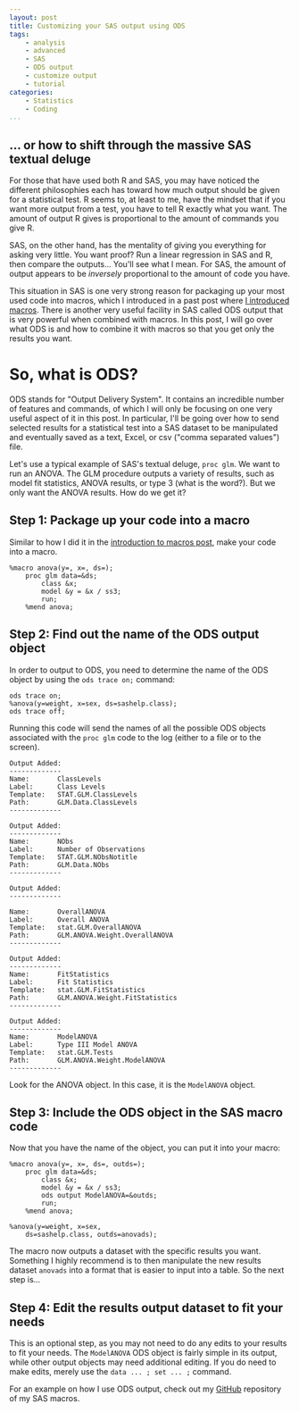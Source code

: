 ```yaml
---
layout: post
title: Customizing your SAS output using ODS
tags:
    - analysis
    - advanced
    - SAS
    - ODS output
    - customize output
    - tutorial
categories:
    - Statistics
    - Coding
...
```


## ... or how to shift through the massive SAS textual deluge ##

For those that have used both R and SAS, you may have noticed the different philosophies each has toward how much output should be given for a statistical test.  R seems to, at least to me, have the mindset that if you want more output from a test, you have to tell R exactly what you want.  The amount of output R gives is proportional to the amount of commands you give R.

SAS, on the other hand, has the mentality of giving you everything for asking very little.  You want proof?  Run a linear regression in SAS and R, then compare the outputs...  You'll see what I mean.  For SAS, the amount of output appears to be *inversely* proportional to the amount of code you have.

This situation in SAS is one very strong reason for packaging up your most used code into macros, which I introduced in a past post where [I introduced macros](http://www.sciencestatisticsandlife.com/2014/07/18/an-introduction-to-creating-your-own-macro-in-sas/).  There is another very useful facility in SAS called ODS output that is very powerful when combined with macros.  In this post, I will go over what ODS is and how to combine it with macros so that you get only the results you want.

# So, what is ODS? #

ODS stands for "Output Delivery System".  It contains an incredible number of features and commands, of which I will only be focusing on one very useful aspect of it in this post.  In particular, I'll be going over how to send selected results for a statistical test into a SAS dataset to be manipulated and eventually saved as a text, Excel, or csv ("comma separated values") file.

Let's use a typical example of SAS's textual deluge, `proc glm`.  We want to run an ANOVA.  The GLM procedure outputs a variety of results, such as model fit statistics, ANOVA results, or type 3 (what is the word?).  But we only want the ANOVA results.  How do we get it?

## Step 1: Package up your code into a macro ##

Similar to how I did it in the [introduction to macros post](http://www.sciencestatisticsandlife.com/2014/07/18/an-introduction-to-creating-your-own-macro-in-sas/), make your code into a macro.

    %macro anova(y=, x=, ds=);
        proc glm data=&ds;
            class &x;
            model &y = &x / ss3;
            run;
        %mend anova;
        
## Step 2: Find out the name of the ODS output object ##

In order to output to ODS, you need to determine the name of the ODS object by using the `ods trace on;` command:

    ods trace on;
    %anova(y=weight, x=sex, ds=sashelp.class);
    ods trace off;
    
Running this code will send the names of all the possible ODS objects associated with the `proc glm` code to the log (either to a file or to the screen).

    Output Added:
    -------------
    Name:       ClassLevels
    Label:      Class Levels
    Template:   STAT.GLM.ClassLevels
    Path:       GLM.Data.ClassLevels
    -------------

    Output Added:
    -------------
    Name:       NObs
    Label:      Number of Observations
    Template:   STAT.GLM.NObsNotitle
    Path:       GLM.Data.NObs
    -------------

    Output Added:
    -------------

    Name:       OverallANOVA
    Label:      Overall ANOVA
    Template:   stat.GLM.OverallANOVA
    Path:       GLM.ANOVA.Weight.OverallANOVA
    -------------

    Output Added:
    -------------
    Name:       FitStatistics
    Label:      Fit Statistics
    Template:   stat.GLM.FitStatistics
    Path:       GLM.ANOVA.Weight.FitStatistics
    -------------

    Output Added:
    -------------
    Name:       ModelANOVA
    Label:      Type III Model ANOVA
    Template:   stat.GLM.Tests
    Path:       GLM.ANOVA.Weight.ModelANOVA
    -------------

Look for the ANOVA object.  In this case, it is the `ModelANOVA` object. 

## Step 3: Include the ODS object in the SAS macro code ##

Now that you have the name of the object, you can put it into your macro:

    %macro anova(y=, x=, ds=, outds=);
        proc glm data=&ds;
            class &x;
            model &y = &x / ss3;
            ods output ModelANOVA=&outds;
            run;
        %mend anova;
        
    %anova(y=weight, x=sex,
        ds=sashelp.class, outds=anovads);
        
The macro now outputs a dataset with the specific results you want.  Something I highly recommend is to then manipulate the new results dataset `anovads` into a format that is easier to input into a table.  So the next step is... 

## Step 4: Edit the results output dataset to fit your needs ##

This is an optional step, as you may not need to do any edits to your results to fit your needs.  The `ModelANOVA` ODS object is fairly simple in its output, while other output objects may need additional editing.  If you do need to make edits, merely use the `data ... ; set ... ;` command.

For an example on how I use ODS output, check out my [GitHub](https://github.com/lwjohnst86/sasToolkit) repository of my SAS macros.
